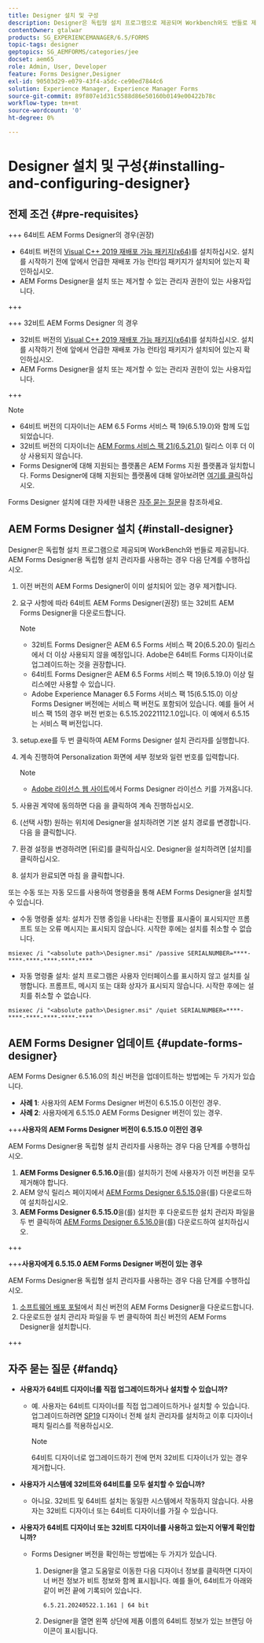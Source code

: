 ```yaml
---
title: Designer 설치 및 구성
description: Designer은 독립형 설치 프로그램으로 제공되며 Workbench와도 번들로 제공됩니다. 독립형 Designer을 설치하는 방법을 알아봅니다.
contentOwner: gtalwar
products: SG_EXPERIENCEMANAGER/6.5/FORMS
topic-tags: designer
geptopics: SG_AEMFORMS/categories/jee
docset: aem65
role: Admin, User, Developer
feature: Forms Designer,Designer
exl-id: 90503d29-e079-43f4-a5dc-ce90ed7844c6
solution: Experience Manager, Experience Manager Forms
source-git-commit: 89f807e1d31c5588d86e50160b0149e00422b78c
workflow-type: tm+mt
source-wordcount: '0'
ht-degree: 0%

---
```


# Designer 설치 및 구성{#installing-and-configuring-designer}

## 전제 조건 {#pre-requisites}

+++ 64비트 AEM Forms Designer의 경우(권장)

* 64비트 버전의 [Visual C++ 2019 재배포 가능 패키지(x64)](https://learn.microsoft.com/en-us/cpp/windows/latest-supported-vc-redist?view=msvc-170)를 설치하십시오. 설치를 시작하기 전에 앞에서 언급한 재배포 가능 런타임 패키지가 설치되어 있는지 확인하십시오.
* AEM Forms Designer을 설치 또는 제거할 수 있는 관리자 권한이 있는 사용자입니다.

+++

+++ 32비트 AEM Forms Designer 의 경우

* 32비트 버전의 [Visual C++ 2019 재배포 가능 패키지(x64)](https://learn.microsoft.com/en-us/cpp/windows/latest-supported-vc-redist?view=msvc-170)를 설치하십시오. 설치를 시작하기 전에 앞에서 언급한 재배포 가능 런타임 패키지가 설치되어 있는지 확인하십시오.
* AEM Forms Designer을 설치 또는 제거할 수 있는 관리자 권한이 있는 사용자입니다.

+++

>[!NOTE]
>
>* 64비트 버전의 디자이너는 AEM 6.5 Forms 서비스 팩 19(6.5.19.0)와 함께 도입되었습니다.
>* 32비트 버전의 디자이너는 [AEM Forms 서비스 팩 21(6.5.21.0)](https://experienceleague.adobe.com/en/docs/experience-manager-release-information/aem-release-updates/forms-updates/aem-forms-releases) 릴리스 이후 더 이상 사용되지 않습니다.
> * Forms Designer에 대해 지원되는 플랫폼은 AEM Forms 지원 플랫폼과 일치합니다. Forms Designer에 대해 지원되는 플랫폼에 대해 알아보려면 [여기를 클릭](/help/forms/using/aem-forms-jee-supported-platforms.md)하십시오.

Forms Designer 설치에 대한 자세한 내용은 [자주 묻는 질문](#fandq)을 참조하세요.

## AEM Forms Designer 설치 {#install-designer}

Designer은 독립형 설치 프로그램으로 제공되며 WorkBench와 번들로 제공됩니다. AEM Forms Designer용 독립형 설치 관리자를 사용하는 경우 다음 단계를 수행하십시오.

1. 이전 버전의 AEM Forms Designer이 이미 설치되어 있는 경우 제거합니다.
1. 요구 사항에 따라 64비트 AEM Forms Designer(권장) 또는 32비트 AEM Forms Designer을 다운로드합니다.

   >[!NOTE]
   > 
   >* 32비트 Forms Designer은 AEM 6.5 Forms 서비스 팩 20(6.5.20.0) 릴리스에서 더 이상 사용되지 않을 예정입니다. Adobe은 64비트 Forms 디자이너로 업그레이드하는 것을 권장합니다.
   >* 64비트 Forms Designer은 AEM 6.5 Forms 서비스 팩 19(6.5.19.0) 이상 릴리스에만 사용할 수 있습니다.
   >* Adobe Experience Manager 6.5 Forms 서비스 팩 15(6.5.15.0) 이상 Forms Designer 버전에는 서비스 팩 버전도 포함되어 있습니다. 예를 들어 서비스 팩 15의 경우 버전 번호는 6.5.15.20221112.1.0입니다. 이 예에서 6.5.15는 서비스 팩 버전입니다.

1. setup.exe를 두 번 클릭하여 AEM Forms Designer 설치 관리자를 실행합니다.
1. 계속 진행하여 Personalization 화면에 세부 정보와 일련 번호를 입력합니다.

   >[!NOTE]
   >
   >* [Adobe 라이선스 웹 사이트](https://licensing.adobe.com/)에서 Forms Designer 라이선스 키를 가져옵니다.

1. 사용권 계약에 동의하면 다음 을 클릭하여 계속 진행하십시오.
1. (선택 사항) 원하는 위치에 Designer을 설치하려면 기본 설치 경로를 변경합니다. 다음 을 클릭합니다.
1. 환경 설정을 변경하려면 [뒤로]를 클릭하십시오. Designer을 설치하려면 [설치]를 클릭하십시오.
1. 설치가 완료되면 마침 을 클릭합니다.

또는 수동 또는 자동 모드를 사용하여 명령줄을 통해 AEM Forms Designer을 설치할 수 있습니다.

* 수동 명령줄 설치: 설치가 진행 중임을 나타내는 진행률 표시줄이 표시되지만 프롬프트 또는 오류 메시지는 표시되지 않습니다. 시작한 후에는 설치를 취소할 수 없습니다.

```shell
msiexec /i "<absolute path>\Designer.msi" /passive SERIALNUMBER=****-****-****-****-****-****
```

* 자동 명령줄 설치: 설치 프로그램은 사용자 인터페이스를 표시하지 않고 설치를 실행합니다. 프롬프트, 메시지 또는 대화 상자가 표시되지 않습니다. 시작한 후에는 설치를 취소할 수 없습니다.

```shell
msiexec /i "<absolute path>\Designer.msi" /quiet SERIALNUMBER=****-****-****-****-****-****
```

## AEM Forms Designer 업데이트 {#update-forms-designer}

AEM Forms Designer 6.5.16.0의 최신 버전을 업데이트하는 방법에는 두 가지가 있습니다.

* **사례 1**: 사용자의 AEM Forms Designer 버전이 6.5.15.0 이전인 경우.
* **사례 2**: 사용자에게 6.5.15.0 AEM Forms Designer 버전이 있는 경우.

+++**사용자의 AEM Forms Designer 버전이 6.5.15.0 이전인 경우**

AEM Forms Designer용 독립형 설치 관리자를 사용하는 경우 다음 단계를 수행하십시오.

1. **AEM Forms Designer 6.5.16.0**&#x200B;을(를) 설치하기 전에 사용자가 이전 버전을 모두 제거해야 합니다.
1. AEM 양식 릴리스 페이지에서 [AEM Forms Designer 6.5.15.0](https://experienceleague.adobe.com/docs/experience-manager-release-information/aem-release-updates/forms-updates/aem-forms-releases.html)을(를) 다운로드하여 설치하십시오.
1. **AEM Forms Designer 6.5.15.0**&#x200B;을(를) 설치한 후 다운로드한 설치 관리자 파일을 두 번 클릭하여 [AEM Forms Designer 6.5.16.0](https://experienceleague.adobe.com/docs/experience-manager-release-information/aem-release-updates/forms-updates/aem-forms-releases.html)을(를) 다운로드하여 설치하십시오.

+++

+++**사용자에게 6.5.15.0 AEM Forms Designer 버전이 있는 경우**

AEM Forms Designer용 독립형 설치 관리자를 사용하는 경우 다음 단계를 수행하십시오.
1. [소프트웨어 배포 포털](https://experienceleague.adobe.com/docs/experience-manager-release-information/aem-release-updates/forms-updates/aem-forms-releases.html)에서 최신 버전의 AEM Forms Designer을 다운로드합니다.
1. 다운로드한 설치 관리자 파일을 두 번 클릭하여 최신 버전의 AEM Forms Designer을 설치합니다.

+++

## 자주 묻는 질문 {#fandq}

* **사용자가 64비트 디자이너를 직접 업그레이드하거나 설치할 수 있습니까?**
   * 예. 사용자는 64비트 디자이너를 직접 업그레이드하거나 설치할 수 있습니다. 업그레이드하려면 [SP19](https://experience.adobe.com/#/downloads/content/software-distribution/en/aem.html?package=/content/software-distribution/en/details.html/content/dam/aem/public/adobe/packages/cq650/servicepack/fd/Designer-Patch/sp19_x64/aemforms_designer_6_5_0_wwe_win.zip) 디자이너 전체 설치 관리자를 설치하고 이후 디자이너 패치 릴리스를 적용하십시오.

     >[!NOTE]
     > 64비트 디자이너로 업그레이드하기 전에 먼저 32비트 디자이너가 있는 경우 제거합니다.

* **사용자가 시스템에 32비트와 64비트를 모두 설치할 수 있습니까?**
   * 아니요. 32비트 및 64비트 설치는 동일한 시스템에서 작동하지 않습니다. 사용자는 32비트 디자이너 또는 64비트 디자이너를 가질 수 있습니다.

* **사용자가 64비트 디자이너 또는 32비트 디자이너를 사용하고 있는지 어떻게 확인합니까?**
   * Forms Designer 버전을 확인하는 방법에는 두 가지가 있습니다.

      1. Designer을 열고 도움말로 이동한 다음 디자이너 정보를 클릭하면 디자이너 버전 정보가 비트 정보와 함께 표시됩니다. 예를 들어, 64비트가 아래와 같이 버전 끝에 기록되어 있습니다.

         `6.5.21.20240522.1.161 | 64 bit`
      1. Designer을 열면 왼쪽 상단에 제품 이름의 64비트 정보가 있는 브랜딩 아이콘이 표시됩니다.

